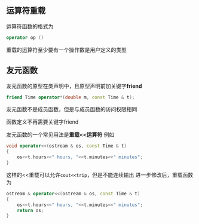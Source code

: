 ## 运算符重载
运算符函数的格式为
```c++
operator op ()
```
重载的运算符至少要有一个操作数是用户定义的类型

## 友元函数
友元函数的原型在类声明中，且原型声明前加关键字**friend**
```c++
friend Time operator*(double m, const Time & t);
```
友元函数不是成员函数，但是与成员函数的访问权限相同

函数定义不再需要关键字friend

友元函数的一个常见用法是**重载<<运算符**
例如
```c++
void operator<<(ostream & os, const Time & t)
{
    os<<t.hours<<" hours, "<<t.minutes<<" minutes";
}
```
这样的<<重载可以允许```cout<<trip```，但是不能连续输出
进一步修改后，重载函数为
```c++
ostream & operator<<(ostream & os, const Time & t)
{
    os<<t.hours<<" hours, "<<t.minutes<<" minutes";
    return os;
}
```